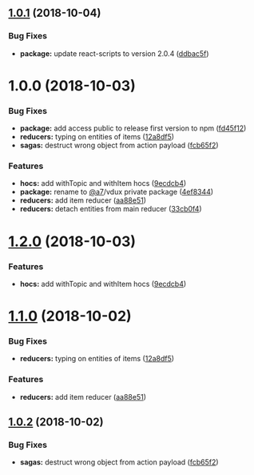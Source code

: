 ## [1.0.1](https://github.com/team-a7/vdux/compare/v1.0.0...v1.0.1) (2018-10-04)


### Bug Fixes

* **package:** update react-scripts to version 2.0.4 ([ddbac5f](https://github.com/team-a7/vdux/commit/ddbac5f))

# 1.0.0 (2018-10-03)


### Bug Fixes

* **package:** add access public to release first version to npm ([fd45f12](https://github.com/team-a7/vdux/commit/fd45f12))
* **reducers:** typing on entities of items ([12a8df5](https://github.com/team-a7/vdux/commit/12a8df5))
* **sagas:** destruct wrong object from action payload ([fcb65f2](https://github.com/team-a7/vdux/commit/fcb65f2))


### Features

* **hocs:** add withTopic and withItem hocs ([9ecdcb4](https://github.com/team-a7/vdux/commit/9ecdcb4))
* **package:** rename to [@a7](https://github.com/a7)/vdux private package ([4ef8344](https://github.com/team-a7/vdux/commit/4ef8344))
* **reducers:** add item reducer ([aa88e51](https://github.com/team-a7/vdux/commit/aa88e51))
* **reducers:** detach entities from main reducer ([33cb0f4](https://github.com/team-a7/vdux/commit/33cb0f4))

# [1.2.0](https://github.com/team-a7/vdux/core/compare/v1.1.0...v1.2.0) (2018-10-03)


### Features

* **hocs:** add withTopic and withItem hocs ([9ecdcb4](https://github.com/team-a7/vdux/core/commit/9ecdcb4))

# [1.1.0](https://github.com/team-a7/vdux/core/compare/v1.0.2...v1.1.0) (2018-10-02)


### Bug Fixes

* **reducers:** typing on entities of items ([12a8df5](https://github.com/team-a7/vdux/core/commit/12a8df5))


### Features

* **reducers:** add item reducer ([aa88e51](https://github.com/team-a7/vdux/core/commit/aa88e51))

## [1.0.2](https://github.com/team-a7/vdux/core/compare/v1.0.1...v1.0.2) (2018-10-02)


### Bug Fixes

* **sagas:** destruct wrong object from action payload ([fcb65f2](https://github.com/team-a7/vdux/core/commit/fcb65f2))
